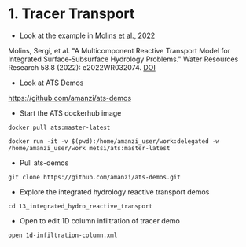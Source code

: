 # 1. Tracer Transport 

* Look at the example in [Molins et al., 2022](https://doi.org/10.1029/2022WR032074)

Molins, Sergi, et al. "A Multicomponent Reactive Transport Model for Integrated Surface‐Subsurface Hydrology Problems." Water Resources Research 58.8 (2022): e2022WR032074. [DOI](https://doi.org/10.1029/2022WR032074)

* Look at ATS Demos

https://github.com/amanzi/ats-demos

* Start the ATS dockerhub image 

`docker pull ats:master-latest`

`docker run -it -v $(pwd):/home/amanzi_user/work:delegated -w /home/amanzi_user/work metsi/ats:master-latest`

* Pull ats-demos

`git clone https://github.com/amanzi/ats-demos.git`

* Explore the integrated hydrology reactive transport demos

`cd 13_integrated_hydro_reactive_transport`

* Open to edit 1D column infiltration of tracer demo

`open 1d-infiltration-column.xml`

